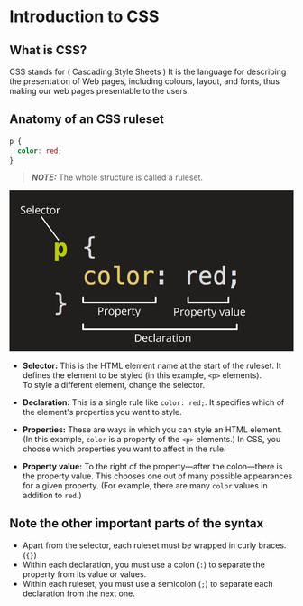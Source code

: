 # Introduction to CSS

## What is CSS?

CSS stands for ( Cascading Style Sheets ) It is the language for describing the presentation of Web pages, including colours, layout, and fonts, thus making our web pages presentable to the users.

## Anatomy of an CSS ruleset

```css
p {
  color: red;
}
```

> **_NOTE:_** The whole structure is called a ruleset.

![Anatomy of an CSS ruleset](images/css-declaration-small.png)

- **Selector:** This is the HTML element name at the start of the ruleset. It defines the element to be styled (in this example, `<p>` elements).\
  To style a different element, change the selector.

- **Declaration:** This is a single rule like `color: red;`. It specifies which of the element's properties you want to style.

- **Properties:** These are ways in which you can style an HTML element. (In this example, `color` is a property of the `<p>` elements.) In CSS, you choose which properties you want to affect in the rule.

- **Property value:** To the right of the property—after the colon—there is the property value. This chooses one out of many possible appearances for a given property. (For example, there are many `color` values in addition to `red`.)

## Note the other important parts of the syntax

- Apart from the selector, each ruleset must be wrapped in curly braces. (`{}`)
- Within each declaration, you must use a colon (`:`) to separate the property from its value or values.
- Within each ruleset, you must use a semicolon (`;`) to separate each declaration from the next one.
